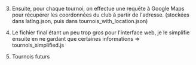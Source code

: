 

3. Ensuite, pour chaque tournoi, on effectue une requête à Google Maps pour récupérer les coordonnées du club à partir de l'adresse. (stockées dans latlng.json, puis dans tournois_with_location.json)


4. Le fichier final étant un peu trop gros pour l'interface web, je le simplifie ensuite en ne gardant que certaines informations => tournois_simplified.js

5. Tournois futurs